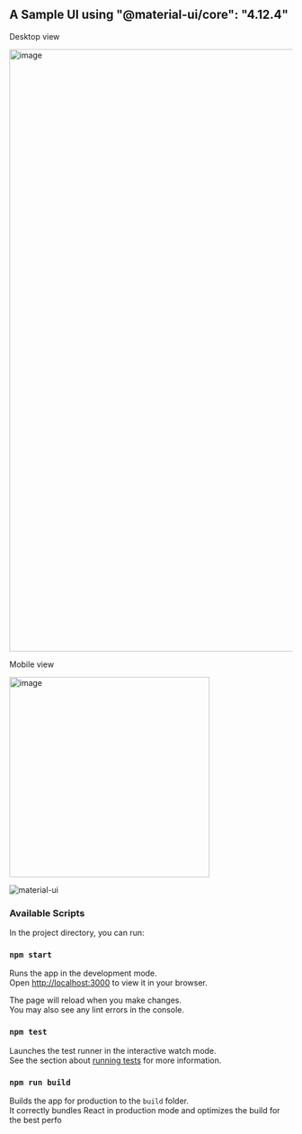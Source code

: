 ## A Sample UI using "@material-ui/core": "4.12.4"


Desktop view

<img width="1071" alt="image" src="https://user-images.githubusercontent.com/37729206/232368423-9cc65705-098d-4321-9469-85f9e64e5b3f.png">


Mobile view

<img width="356" alt="image" src="https://user-images.githubusercontent.com/37729206/232368488-e00f4580-819c-41ff-a57c-9773d13e4e3f.png">

![material-ui](https://user-images.githubusercontent.com/37729206/232368904-74d3468c-54ff-4cd0-bac9-4bce4e20794d.gif)



### Available Scripts

In the project directory, you can run:

### `npm start`

Runs the app in the development mode.\
Open [http://localhost:3000](http://localhost:3000) to view it in your browser.

The page will reload when you make changes.\
You may also see any lint errors in the console.

### `npm test`

Launches the test runner in the interactive watch mode.\
See the section about [running tests](https://facebook.github.io/create-react-app/docs/running-tests) for more information.

### `npm run build`

Builds the app for production to the `build` folder.\
It correctly bundles React in production mode and optimizes the build for the best perfo
